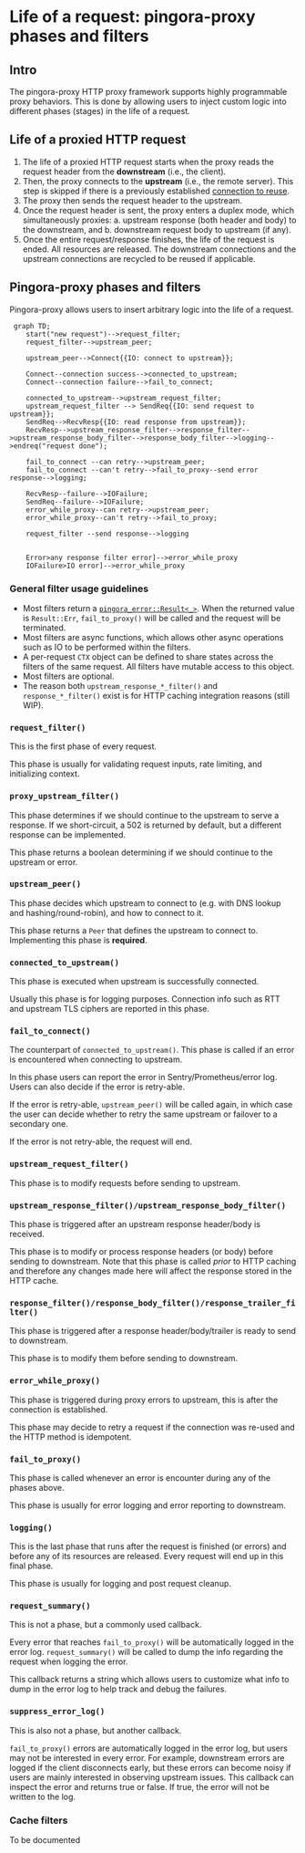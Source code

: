 # Life of a request: pingora-proxy phases and filters

## Intro
The pingora-proxy HTTP proxy framework supports highly programmable proxy behaviors. This is done by allowing users to inject custom logic into different phases (stages) in the life of a request.

## Life of a proxied HTTP request
1. The life of a proxied HTTP request starts when the proxy reads the request header from the **downstream** (i.e., the client).
2. Then, the proxy connects to the **upstream** (i.e., the remote server). This step is skipped if there is a previously established [connection to reuse](pooling.md).
3. The proxy then sends the request header to the upstream.
4. Once the request header is sent, the proxy enters a duplex mode, which simultaneously proxies:
    a. upstream response (both header and body) to the downstream, and
    b. downstream request body to upstream (if any).
5. Once the entire request/response finishes, the life of the request is ended. All resources are released. The downstream connections and the upstream connections are recycled to be reused if applicable.

## Pingora-proxy phases and filters
Pingora-proxy allows users to insert arbitrary logic into the life of a request.
```mermaid
 graph TD;
    start("new request")-->request_filter;
    request_filter-->upstream_peer;

    upstream_peer-->Connect{{IO: connect to upstream}};

    Connect--connection success-->connected_to_upstream;
    Connect--connection failure-->fail_to_connect;

    connected_to_upstream-->upstream_request_filter;
    upstream_request_filter --> SendReq{{IO: send request to upstream}};
    SendReq-->RecvResp{{IO: read response from upstream}};
    RecvResp-->upstream_response_filter-->response_filter-->upstream_response_body_filter-->response_body_filter-->logging-->endreq("request done");

    fail_to_connect --can retry-->upstream_peer;
    fail_to_connect --can't retry-->fail_to_proxy--send error response-->logging;

    RecvResp--failure-->IOFailure;
    SendReq--failure-->IOFailure;
    error_while_proxy--can retry-->upstream_peer;
    error_while_proxy--can't retry-->fail_to_proxy;

    request_filter --send response-->logging


    Error>any response filter error]-->error_while_proxy
    IOFailure>IO error]-->error_while_proxy
```

### General filter usage guidelines
* Most filters return a [`pingora_error::Result<_>`](errors.md). When the returned value is `Result::Err`, `fail_to_proxy()` will be called and the request will be terminated.
* Most filters are async functions, which allows other async operations such as IO to be performed within the filters.
* A per-request `CTX` object can be defined to share states across the filters of the same request. All filters have mutable access to this object.
* Most filters are optional.
* The reason both `upstream_response_*_filter()` and `response_*_filter()` exist is for HTTP caching integration reasons (still WIP).


### `request_filter()`
This is the first phase of every request.

This phase is usually for validating request inputs, rate limiting, and initializing context.

### `proxy_upstream_filter()`
This phase determines if we should continue to the upstream to serve a response. If we short-circuit, a 502 is returned by default, but a different response can be implemented.

This phase returns a boolean determining if we should continue to the upstream or error.

### `upstream_peer()`
This phase decides which upstream to connect to (e.g. with DNS lookup and hashing/round-robin), and how to connect to it.

This phase returns a `Peer` that defines the upstream to connect to. Implementing this phase is **required**.

### `connected_to_upstream()`
This phase is executed when upstream is successfully connected.

Usually this phase is for logging purposes. Connection info such as RTT and upstream TLS ciphers are reported in this phase.

### `fail_to_connect()`
The counterpart of `connected_to_upstream()`. This phase is called if an error is encountered when connecting to upstream.

In this phase users can report the error in Sentry/Prometheus/error log. Users can also decide if the error is retry-able.

If the error is retry-able, `upstream_peer()` will be called again, in which case the user can decide whether to retry the same upstream or failover to a secondary one.

If the error is not retry-able, the request will end.

### `upstream_request_filter()`
This phase is to modify requests before sending to upstream.

### `upstream_response_filter()/upstream_response_body_filter()`
This phase is triggered after an upstream response header/body is received.

This phase is to modify or process response headers (or body) before sending to downstream. Note that this phase is called _prior_ to HTTP caching and therefore any changes made here will affect the response stored in the HTTP cache.

### `response_filter()/response_body_filter()/response_trailer_filter()`
This phase is triggered after a response header/body/trailer is ready to send to downstream.

This phase is to modify them before sending to downstream.

### `error_while_proxy()`
This phase is triggered during proxy errors to upstream, this is after the connection is established.

This phase may decide to retry a request if the connection was re-used and the HTTP method is idempotent.

### `fail_to_proxy()`
This phase is called whenever an error is encounter during any of the phases above.

This phase is usually for error logging and error reporting to downstream.

### `logging()`
This is the last phase that runs after the request is finished (or errors) and before any of its resources are released. Every request will end up in this final phase.

This phase is usually for logging and post request cleanup.

### `request_summary()`
This is not a phase, but a commonly used callback.

Every error that reaches `fail_to_proxy()` will be automatically logged in the error log. `request_summary()` will be called to dump the info regarding the request when logging the error.

This callback returns a string which allows users to customize what info to dump in the error log to help track and debug the failures.

### `suppress_error_log()`
This is also not a phase, but another callback.

`fail_to_proxy()` errors are automatically logged in the error log, but users may not be interested in every error. For example, downstream errors are logged if the client disconnects early, but these errors can become noisy if users are mainly interested in observing upstream issues. This callback can inspect the error and returns true or false. If true, the error will not be written to the log.

### Cache filters

To be documented
